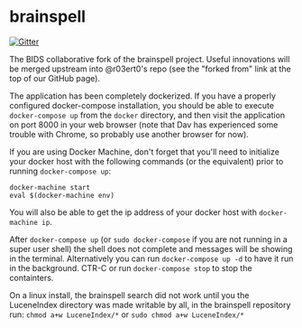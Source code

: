 # brainspell

[![Gitter](https://badges.gitter.im/Join%20Chat.svg)](https://gitter.im/BIDS-collaborative/brainspell?utm_source=badge&utm_medium=badge&utm_campaign=pr-badge&utm_content=badge)

The BIDS collaborative fork of the brainspell project. Useful innovations will
be merged upstream into @r03ert0's repo (see the "forked from" link at the top
of our GitHub page).

The application has been completely dockerized. If you have a properly
configured docker-compose installation, you should be able to execute
`docker-compose up` from the `docker` directory, and then visit the application
on port 8000 in your web browser (note that Dav has experienced some trouble
with Chrome, so probably use another browser for now).

If you are using Docker Machine, don't forget that you'll need to initialize
your docker host with the following commands (or the equivalent) prior to
running `docker-compose up`:

    docker-machine start
    eval $(docker-machine env)

You will also be able to get the ip address of your docker host with
`docker-machine ip`.

After `docker-compose up` (or `sudo docker-compose` if you are not running in a
super user shell) the shell does not complete and messages will be showing in
the terminal. Alternatively you can run `docker-compose up -d` to have it run in
the background. CTR-C or run `docker-compose stop` to stop the containters. 

On a linux install, the brainspell search did not work until you the 
LuceneIndex directory was made writable by all, in the brainspell repository run:
`chmod a+w LuceneIndex/*` or `sudo chmod a+w LuceneIndex/*`



